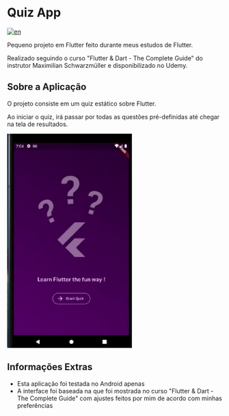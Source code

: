 # Quiz App

[![en](https://img.shields.io/badge/lang-en-red.svg)](https://github.com/AnnaAlbuquerque/dice_app/blob/main/README.md)

Pequeno projeto em Flutter feito durante meus estudos de Flutter.

Realizado seguindo o curso "Flutter & Dart - The Complete Guide" do instrutor Maximilian Schwarzmüller e disponibilizado no Udemy.


## Sobre a Aplicação

O projeto consiste em um quiz estático sobre Flutter.

Ao iniciar o quiz, irá passar por todas as questões pré-definidas até chegar na tela de resultados.

<img src="./assets/read_me/quiz_app.gif" height = "500">


## Informações Extras

- Esta aplicação foi testada no Android apenas
- A interface foi baseada na que foi mostrada no curso "Flutter & Dart - The Complete Guide" com ajustes feitos por mim de acordo com minhas preferências
